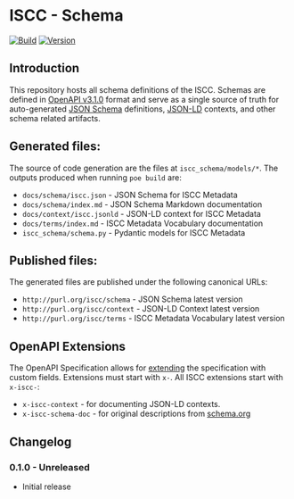 # **ISCC** - Schema

[![Build](https://github.com/iscc/iscc-schema/actions/workflows/tests.yml/badge.svg)](https://github.com/iscc/iscc-schema/actions/workflows/tests.yml)
[![Version](https://img.shields.io/pypi/v/iscc-schema.svg)](https://pypi.python.org/pypi/iscc-schema/)

## Introduction

This repository hosts all schema definitions of the ISCC. Schemas are defined in
[OpenAPI v3.1.0](https://spec.openapis.org/oas/v3.1.0.html) format and serve as a
single source of truth for auto-generated [JSON Schema](https://json-schema.org/)
definitions, [JSON-LD](https://json-ld.org/) contexts, and other schema related
artifacts.

## Generated files:

The source of code generation are the files at `iscc_schema/models/*`.
The outputs produced when running `poe build` are:

- `docs/schema/iscc.json` - JSON Schema for ISCC Metadata
- `docs/schema/index.md` - JSON Schema Markdown documentation
- `docs/context/iscc.jsonld` - JSON-LD context for ISCC Metadata
- `docs/terms/index.md` - ISCC Metadata Vocabulary documentation
- `iscc_schema/schema.py` - Pydantic models for ISCC Metadata

## Published files:

The generated files are published under the following canonical URLs:

- `http://purl.org/iscc/schema` - JSON Schema latest version
- `http://purl.org/iscc/context` - JSON-LD Context latest version
- `http://purl.org/iscc/terms` - ISCC Metadata Vocabulary latest version

## OpenAPI Extensions

The OpenAPI Specification allows for
[extending](https://spec.openapis.org/oas/latest.html#specification-extensions) the
specification with custom fields. Extensions must start with `x-`.
All ISCC extensions start with `x-iscc-`:

- `x-iscc-context` - for documenting JSON-LD contexts.
- `x-iscc-schema-doc` - for original descriptions from [schema.org](https://schema.org)


## Changelog

### 0.1.0 - Unreleased
- Initial release
